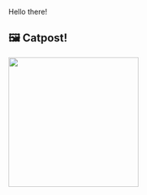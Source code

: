 Hello there!



## 🖼️ Catpost!

<sub>
    <img src="https://cdn2.thecatapi.com/images/14a.gif" height="256">
</sub>

